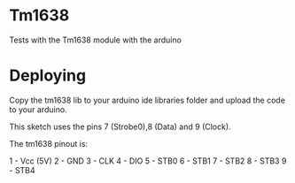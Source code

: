 Tm1638
======

Tests with the Tm1638 module with the arduino


Deploying
======
Copy the tm1638 lib to your arduino ide libraries folder and upload the code to your arduino.

This sketch uses the pins 7 (Strobe0),8 (Data) and 9 (Clock).

The tm1638 pinout is:

1 - Vcc (5V)
2 - GND
3 - CLK
4 - DIO
5 - STB0
6 - STB1
7 - STB2
8 - STB3
9 - STB4
